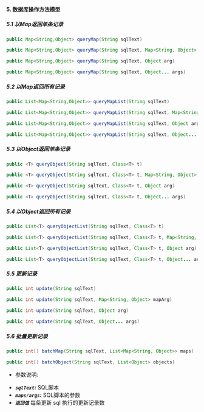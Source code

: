 #### 5. 数据库操作方法模型
##### 5.1 **以Map返回单条记录**
```java
public Map<String,Object> queryMap(String sqlText)
```
```java
public Map<String,Object> queryMap(String sqlText, Map<String, Object> mapArg)
```
```java
public Map<String,Object> queryMap(String sqlText, Object arg)
```
```java
public Map<String,Object> queryMap(String sqlText, Object... args)
```

##### 5.2 **以Map返回所有记录**
```java
public List<Map<String,Object>> queryMapList(String sqlText)
```
```java
public List<Map<String,Object>> queryMapList(String sqlText, Map<String, Object> mapArg)
```
```java
public List<Map<String,Object>> queryMapList(String sqlText, Object arg)
```
```java
public List<Map<String,Object>> queryMapList(String sqlText, Object... args)
```

##### 5.3 **以Object返回单条记录**
```java
public <T> queryObject(String sqlText, Class<T> t)
```
```java
public <T> queryObject(String sqlText, Class<T> t, Map<String, Object> mapArg)
```
```java
public <T> queryObject(String sqlText, Class<T> t, Object arg)
```
```java
public <T> queryObject(String sqlText, Class<T> t, Object... args)
```

##### 5.4 **以Object返回所有记录**
```java
public List<T> queryObjectList(String sqlText, Class<T> t)
```
```java
public List<T> queryObjectList(String sqlText, Class<T> t, Map<String, Object> mapArg)
```
```java
public List<T> queryObjectList(String sqlText, Class<T> t, Object arg)
```
```java
public List<T> queryObjectList(String sqlText, Class<T> t, Object... args)
```

##### 5.5 **更新记录**
```java
public int update(String sqlText)
```
```java
public int update(String sqlText, Map<String, Object> mapArg)
```
```java
public int update(String sqlText, Object arg) 
```
```java
public int update(String sqlText, Object... args)
```

##### 5.6 **批量更新记录**
```java
public int[] batchMap(String sqlText, List<Map<String, Object>> maps) 
```
```java
public int[] batchObject(String sqlText, List<Object> objects)
```
- 参数说明: 
 * ***`sqlText`:*** SQL脚本
 * ***`maps/args`:*** SQL脚本的参数
 * ***`返回值`*** 每条更新 sql 执行的更新记录数
